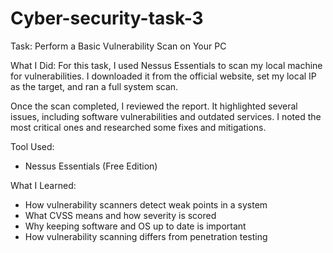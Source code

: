 # Cyber-security-task-3
Task: Perform a Basic Vulnerability Scan on Your PC

What I Did:
For this task, I used Nessus Essentials to scan my local machine for vulnerabilities. I downloaded it from the official website, set my local IP as the target, and ran a full system scan.

Once the scan completed, I reviewed the report. It highlighted several issues, including software vulnerabilities and outdated services. I noted the most critical ones and researched some fixes and mitigations.

Tool Used:
- Nessus Essentials (Free Edition)

What I Learned:
- How vulnerability scanners detect weak points in a system
- What CVSS means and how severity is scored
- Why keeping software and OS up to date is important
- How vulnerability scanning differs from penetration testing
